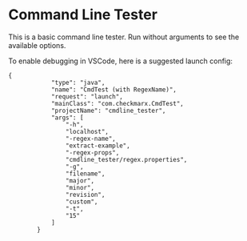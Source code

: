 # Command Line Tester

This is a basic command line tester.  Run without arguments to see the available options.

To enable debugging in VSCode, here is a suggested launch config:


```
{
            "type": "java",
            "name": "CmdTest (with RegexName)",
            "request": "launch",
            "mainClass": "com.checkmarx.CmdTest",
            "projectName": "cmdline_tester",
            "args": [
                "-h",
                "localhost",
                "-regex-name",
                "extract-example",
                "-regex-props",
                "cmdline_tester/regex.properties",
                "-g",
                "filename",
                "major",
                "minor",
                "revision",
                "custom",
                "-t",
                "15"
            ]
        }


```